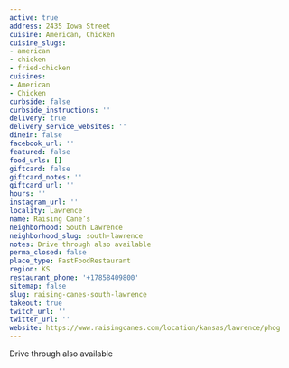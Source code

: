```yaml
---
active: true
address: 2435 Iowa Street
cuisine: American, Chicken
cuisine_slugs:
- american
- chicken
- fried-chicken
cuisines:
- American
- Chicken
curbside: false
curbside_instructions: ''
delivery: true
delivery_service_websites: ''
dinein: false
facebook_url: ''
featured: false
food_urls: []
giftcard: false
giftcard_notes: ''
giftcard_url: ''
hours: ''
instagram_url: ''
locality: Lawrence
name: Raising Cane’s
neighborhood: South Lawrence
neighborhood_slug: south-lawrence
notes: Drive through also available
perma_closed: false
place_type: FastFoodRestaurant
region: KS
restaurant_phone: '+17858409800'
sitemap: false
slug: raising-canes-south-lawrence
takeout: true
twitch_url: ''
twitter_url: ''
website: https://www.raisingcanes.com/location/kansas/lawrence/phog
---
```


Drive through also available